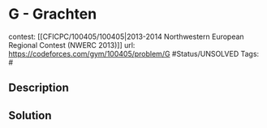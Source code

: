 # G - Grachten

contest: [[CFICPC/100405/100405|2013-2014 Northwestern European Regional Contest (NWERC 2013)]]
url: https://codeforces.com/gym/100405/problem/G
#Status/UNSOLVED
Tags: #

## Description

## Solution

